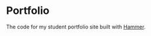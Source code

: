<h1>Portfolio</h1>

<p>The code for my student portfolio site built with <a href="http://hammerformac.com/">Hammer</a>.</p>